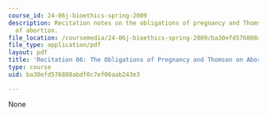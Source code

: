 ```yaml
---
course_id: 24-06j-bioethics-spring-2009
description: Recitation notes on the obligations of pregnancy and Thomson's defense
  of abortion.
file_location: /coursemedia/24-06j-bioethics-spring-2009/ba30efd576808abdf0c7ef06aab243e3_MIT24_06Js09_rec06.pdf
file_type: application/pdf
layout: pdf
title: 'Recitation 06: The Obligations of Pregnancy and Thomson on Abortion'
type: course
uid: ba30efd576808abdf0c7ef06aab243e3

---
```

None